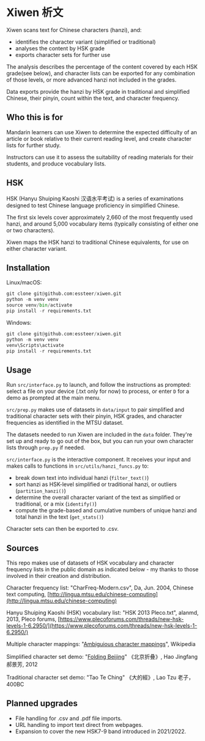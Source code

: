 # Xiwen 析文

Xiwen scans text for Chinese characters (hanzi), and:

- identifies the character variant (simplified or traditional)
- analyses the content by HSK grade
- exports character sets for further use

The analysis describes the percentage of the content covered by each HSK grade(see below), and character lists can be exported for any combination of those levels, or more advanced hanzi not included in the grades.

Data exports provide the hanzi by HSK grade in traditional and simplified Chinese, their pinyin, count within the text, and character frequency.

## Who this is for

Mandarin learners can use Xiwen to determine the expected difficulty of an article or book relative to their current reading level, and create character lists for further study.

Instructors can use it to assess the suitability of reading materials for their students, and produce vocabulary lists.

## HSK

HSK (Hanyu Shuiping Kaoshi 汉语水平考试) is a series of examinations designed to test Chinese language proficiency in simplified Chinese.

The first six levels cover approximately 2,660 of the most frequently used hanzi, and around 5,000 vocabulary items (typically consisting of either one or two characters).

Xiwen maps the HSK hanzi to traditional Chinese equivalents, for use on either character variant.

## Installation

Linux/macOS:

```python
git clone git@github.com:essteer/xiwen.git
python -m venv venv
source venv/bin/activate
pip install -r requirements.txt
```

Windows:

```python
git clone git@github.com:essteer/xiwen.git
python -m venv venv
venv\Scripts\activate
pip install -r requirements.txt
```

## Usage

Run `src/interface.py` to launch, and follow the instructions as prompted: select a file on your device (.txt only for now) to process, or enter `D` for a demo as prompted at the main menu.

`src/prep.py` makes use of datasets in `data/input` to pair simplified and traditional character sets with their pinyin, HSK grades, and character frequencies as identified in the MTSU dataset.

The datasets needed to run Xiwen are included in the `data` folder. They're set up and ready to go out of the box, but you can run your own character lists through `prep.py` if needed.

`src/interface.py` is the interactive component. It receives your input and makes calls to functions in `src/utils/hanzi_funcs.py` to:

- break down text into individual hanzi (`filter_text()`)
- sort hanzi as HSK-level simplified or traditional hanzi, or outliers (`partition_hanzi()`)
- determine the overall character variant of the text as simplified or traditional, or a mix (`identify()`)
- compute the grade-based and cumulative numbers of unique hanzi and total hanzi in the text (`get_stats()`)

Character sets can then be exported to .csv.

## Sources

This repo makes use of datasets of HSK vocabulary and character frequency lists in the public domain as indicated below - my thanks to those involved in their creation and distribution.

Character frequency list:
"CharFreq-Modern.csv", Da, Jun. 2004, Chinese text computing, [http://lingua.mtsu.edu/chinese-computing](http://lingua.mtsu.edu/chinese-computing)

Hanyu Shuiping Kaoshi (HSK) vocabulary list:
"HSK 2013 Pleco.txt", alanmd, 2013, Pleco forums, [https://www.plecoforums.com/threads/new-hsk-levels-1-6.2950/](https://www.plecoforums.com/threads/new-hsk-levels-1-6.2950/)

Multiple character mappings:
"[Ambiguious character mappings](https://en.wikipedia.org/wiki/Ambiguities_in_Chinese_character_simplification)", Wikipedia

Simplified character set demo:
"[Folding Beijing](https://web.archive.org/web/20160822161228/http://jessica-hjf.blog.163.com/blog/static/278128102015240444791/)" 《北京折叠》, Hao Jingfang 郝景芳, 2012

Traditional character set demo:
"Tao Te Ching" 《大的經》, Lao Tzu 老子， 400BC

## Planned upgrades

- File handling for .csv and .pdf file imports.
- URL handling to import text direct from webpages.
- Expansion to cover the new HSK7-9 band introduced in 2021/2022.
